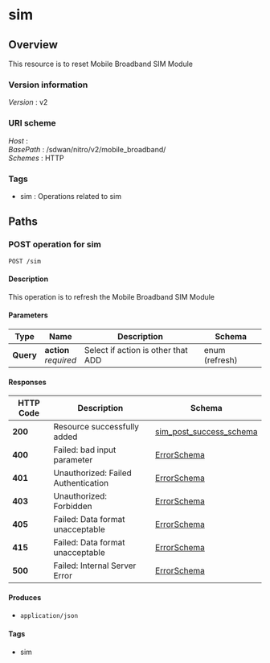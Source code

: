 # sim


<a name="overview"></a>
## Overview
This resource is to reset Mobile Broadband SIM Module


### Version information
*Version* : v2


### URI scheme
*Host* : <MGMT-IP>  
*BasePath* : /sdwan/nitro/v2/mobile\_broadband/  
*Schemes* : HTTP


### Tags

* sim : Operations related to sim 




<a name="paths"></a>
## Paths

<a name="sim-post"></a>
### POST operation for sim
```
POST /sim
```


#### Description
This operation is to refresh the Mobile Broadband SIM Module


#### Parameters

|Type|Name|Description|Schema|
|---|---|---|---|
|**Query**|**action**  <br>*required*|Select if action is other that ADD|enum (refresh)|


#### Responses

|HTTP Code|Description|Schema|
|---|---|---|
|**200**|Resource successfully added|[sim\_post\_success\_schema](#sim\_post\_success\_schema)|
|**400**|Failed: bad input parameter|[ErrorSchema](#errorschema)|
|**401**|Unauthorized: Failed Authentication|[ErrorSchema](#errorschema)|
|**403**|Unauthorized: Forbidden|[ErrorSchema](#errorschema)|
|**405**|Failed: Data format unacceptable|[ErrorSchema](#errorschema)|
|**415**|Failed: Data format unacceptable|[ErrorSchema](#errorschema)|
|**500**|Failed: Internal Server Error|[ErrorSchema](#errorschema)|


#### Produces

* `application/json`


#### Tags

* sim



